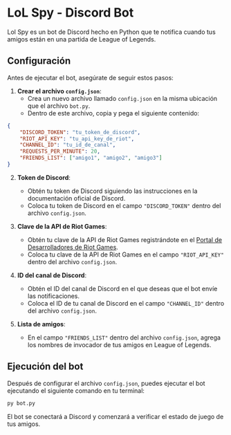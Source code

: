 # LoL Spy - Discord Bot

Lol Spy es un bot de Discord hecho en Python que te notifica cuando tus amigos están en una partida de League of Legends.

## Configuración

Antes de ejecutar el bot, asegúrate de seguir estos pasos:

1. **Crear el archivo `config.json`**:
    - Crea un nuevo archivo llamado `config.json` en la misma ubicación que el archivo `bot.py`.
    - Dentro de este archivo, copia y pega el siguiente contenido:

```json
{
    "DISCORD_TOKEN": "tu_token_de_discord",
    "RIOT_API_KEY": "tu_api_key_de_riot",
    "CHANNEL_ID": "tu_id_de_canal",
    "REQUESTS_PER_MINUTE": 20,
    "FRIENDS_LIST": ["amigo1", "amigo2", "amigo3"]
}
```

2. **Token de Discord**:
    - Obtén tu token de Discord siguiendo las instrucciones en la documentación oficial de Discord.
    - Coloca tu token de Discord en el campo `"DISCORD_TOKEN"` dentro del archivo `config.json`.

3. **Clave de la API de Riot Games**:
    - Obtén tu clave de la API de Riot Games registrándote en el [Portal de Desarrolladores de Riot Games](https://developer.riotgames.com/).
    - Coloca tu clave de la API de Riot Games en el campo `"RIOT_API_KEY"` dentro del archivo `config.json`.

4. **ID del canal de Discord**:
    - Obtén el ID del canal de Discord en el que deseas que el bot envíe las notificaciones.
    - Coloca el ID de tu canal de Discord en el campo `"CHANNEL_ID"` dentro del archivo `config.json`.

5. **Lista de amigos**:
    - En el campo `"FRIENDS_LIST"` dentro del archivo `config.json`, agrega los nombres de invocador de tus amigos en League of Legends.

## Ejecución del bot

Después de configurar el archivo `config.json`, puedes ejecutar el bot ejecutando el siguiente comando en tu terminal:

```bash
py bot.py
```

El bot se conectará a Discord y comenzará a verificar el estado de juego de tus amigos.